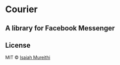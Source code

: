 # Courier

## A library for Facebook Messenger

## License

MIT © [Isaiah Mureithi](https://dumbass.com)
